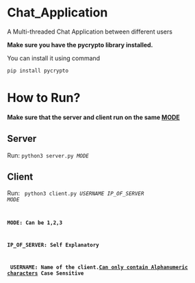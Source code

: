 # Chat_Application
A Multi-threaded  Chat Application between different users

<b> Make sure you have the pycrypto library installed.</b>

You can install it using command

<code>pip install pycrypto</code>

# How to Run?

#### Make sure that the server and client run on the same <u>MODE</u>
  
## Server
Run:
          <code>python3 server.py <i>MODE</i></code>
          
## Client
Run: <code> python3 client.py <i>USERNAME</i> <i>IP_OF_SERVER</i> <i>MODE</i>
  
  <b>MODE<b>: Can be 1,2,3<br>
  
  <b>IP_OF_SERVER</b>: Self Explanatory<br>

  <b> USERNAME</b>: Name of the client.<u>Can only contain Alphanumeric characters</u> <b>Case Sensitive</b><br>
